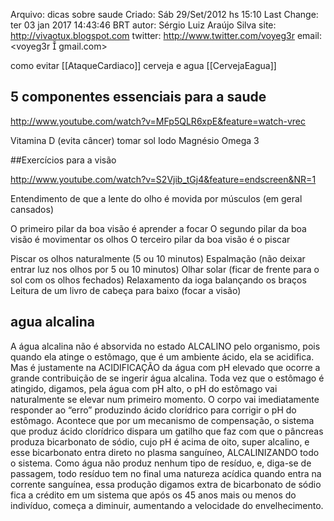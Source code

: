 Arquivo: dicas sobre saude
Criado: Sáb 29/Set/2012 hs 15:10
Last Change: ter 03 jan 2017 14:43:46 BRT
autor: Sérgio Luiz Araújo Silva
site: http://vivaotux.blogspot.com
twitter: http://www.twitter.com/voyeg3r
email: <voyeg3r  gmail.com>

como evitar [[AtaqueCardiaco]]
cerveja e agua [[CervejaEagua]]

## 5 componentes essenciais para a saude 
http://www.youtube.com/watch?v=MFp5QLR6xpE&feature=watch-vrec

   Vitamina D  (evita câncer) tomar sol
   Iodo
   Magnésio
   Omega 3


##Exercícios para a visão

http://www.youtube.com/watch?v=S2Vjib_tGj4&feature=endscreen&NR=1

 Entendimento de que a lente do olho
 é movida por músculos (em geral cansados)

 O primeiro pilar da boa visão é aprender a focar
 O segundo pilar da boa visão é movimentar os olhos
 O terceiro pilar da boa visão é o piscar

 Piscar os olhos naturalmente (5 ou 10 minutos)
 Espalmação (não deixar entrar luz nos olhos por 5 ou 10 minutos)
 Olhar solar (ficar de frente para o sol com os olhos fechados)
 Relaxamento da ioga balançando os braços
 Leitura de um livro de cabeça para baixo (focar a visão)

## agua alcalina 

A água alcalina não é absorvida no estado ALCALINO pelo organismo, pois quando
ela atinge o estômago, que é um ambiente ácido, ela se acidifica. Mas
é justamente na ACIDIFICAÇÃO da água com pH elevado que ocorre a grande
contribuição de se ingerir água alcalina. Toda vez que o estômago é atingido,
digamos, pela água com pH alto, o pH do estômago vai naturalmente se elevar num
primeiro momento. O corpo vai imediatamente responder ao “erro” produzindo
ácido clorídrico para corrigir o pH do estômago. Acontece que por um mecanismo
de compensação, o sistema que produz ácido clorídrico dispara um gatilho que
faz com que o pâncreas produza bicarbonato de sódio, cujo pH é acima de oito,
super alcalino, e esse bicarbonato entra direto no plasma sanguíneo,
ALCALINIZANDO todo o sistema. Como água não produz nenhum tipo de resíduo, e,
diga-se de passagem, todo resíduo tem no final uma natureza acídica quando
entra na corrente sanguínea, essa produção digamos extra de bicarbonato de
sódio fica a crédito em um sistema que após os 45 anos mais ou menos do
indivíduo, começa a diminuir, aumentando a velocidade do envelhecimento.


